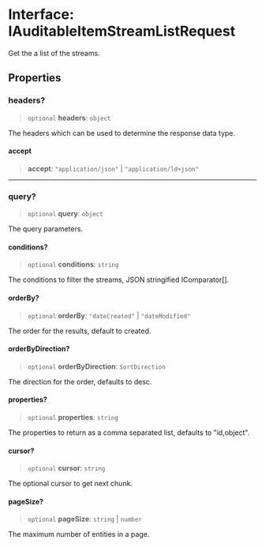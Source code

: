# Interface: IAuditableItemStreamListRequest

Get the a list of the streams.

## Properties

### headers?

> `optional` **headers**: `object`

The headers which can be used to determine the response data type.

#### accept

> **accept**: `"application/json"` \| `"application/ld+json"`

***

### query?

> `optional` **query**: `object`

The query parameters.

#### conditions?

> `optional` **conditions**: `string`

The conditions to filter the streams, JSON stringified IComparator[].

#### orderBy?

> `optional` **orderBy**: `"dateCreated"` \| `"dateModified"`

The order for the results, default to created.

#### orderByDirection?

> `optional` **orderByDirection**: `SortDirection`

The direction for the order, defaults to desc.

#### properties?

> `optional` **properties**: `string`

The properties to return as a comma separated list, defaults to "id,object".

#### cursor?

> `optional` **cursor**: `string`

The optional cursor to get next chunk.

#### pageSize?

> `optional` **pageSize**: `string` \| `number`

The maximum number of entities in a page.
